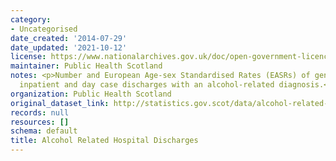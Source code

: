 ```yaml
---
category:
- Uncategorised
date_created: '2014-07-29'
date_updated: '2021-10-12'
license: https://www.nationalarchives.gov.uk/doc/open-government-licence/version/3/
maintainer: Public Health Scotland
notes: <p>Number and European Age-sex Standardised Rates (EASRs) of general acute
  inpatient and day case discharges with an alcohol-related diagnosis.</p>
organization: Public Health Scotland
original_dataset_link: http://statistics.gov.scot/data/alcohol-related-discharge
records: null
resources: []
schema: default
title: Alcohol Related Hospital Discharges
---
```

